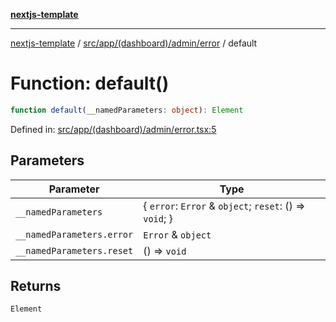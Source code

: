 [**nextjs-template**](README.md)

---

[nextjs-template](README.md) / [src/app/(dashboard)/admin/error](<src.app.(dashboard).admin.error.md>) / default

# Function: default()

```ts
function default(__namedParameters: object): Element
```

Defined in: [src/app/(dashboard)/admin/error.tsx:5](<https://github.com/Its-Satyajit/nextjs-template/blob/c8d81b09293d759cbf04e9bc7e542cc7d90740e6/src/app/(dashboard)/admin/error.tsx#L5>)

## Parameters

| Parameter                 | Type                                                      |
| ------------------------- | --------------------------------------------------------- |
| `__namedParameters`       | \{ `error`: `Error` & `object`; `reset`: () => `void`; \} |
| `__namedParameters.error` | `Error` & `object`                                        |
| `__namedParameters.reset` | () => `void`                                              |

## Returns

`Element`
